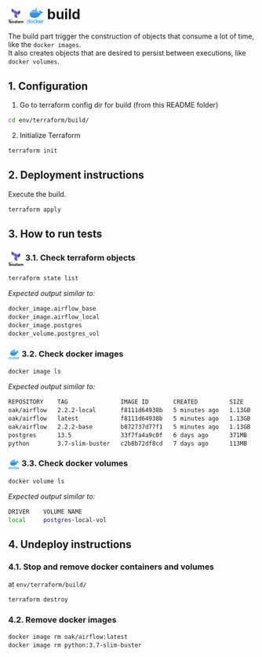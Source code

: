 # <img src="img/terraform.png" alt="Terraform" height="30" style="vertical-align: middle;"> <img src="img/docker.png" alt="docker" height="30" style="vertical-align: middle;"> build

The build part trigger the construction of objects that consume a lot of time, like the `docker images`.  
It also creates objects that are desired to persist between executions, like `docker volumes`.

## 1. Configuration

1. Go to terraform config dir for build (from this README folder)
   
```bash
cd env/terraform/build/
```

2. Initialize Terraform

```bash
terraform init
```

## 2. Deployment instructions

Execute the build.  

```bash
terraform apply
```

## 3. How to run tests

### <img src="img/terraform.png" alt="Terraform" height="30" style="vertical-align: middle;"> 3.1. Check terraform objects

```bash
terraform state list
```

*Expected output similar to:*

```bash
docker_image.airflow_base
docker_image.airflow_local
docker_image.postgres
docker_volume.postgres_vol
```

### <img src="img/docker.png" alt="docker" height="20" style="vertical-align: middle;"> 3.2. Check docker images

```bash
docker image ls
```

*Expected output similar to:*

```bash
REPOSITORY    TAG               IMAGE ID       CREATED         SIZE
oak/airflow   2.2.2-local       f8111d64938b   5 minutes ago   1.13GB
oak/airflow   latest            f8111d64938b   5 minutes ago   1.13GB
oak/airflow   2.2.2-base        b872737d77f1   5 minutes ago   1.13GB
postgres      13.5              33f7fa4a9c0f   6 days ago      371MB
python        3.7-slim-buster   c2b8b72df8cd   7 days ago      113MB
```

### <img src="img/docker.png" alt="docker" height="20" style="vertical-align: middle;"> 3.3. Check docker volumes

```bash
docker volume ls
```

*Expected output similar to:*

```bash
DRIVER    VOLUME NAME
local     postgres-local-vol
```

## 4. Undeploy instructions

### 4.1. Stop and remove docker containers and volumes

at `env/terraform/build/`  

```bash
terraform destroy
```

### 4.2. Remove docker images

```bash
docker image rm oak/airflow:latest
docker image rm python:3.7-slim-buster
```
